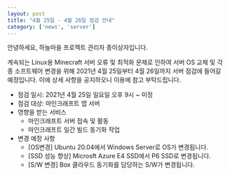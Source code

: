 ```yaml
---
layout: post
title: "4월 25일 - 4월 26일 점검 안내"
category: ['news', 'server']
---
```


안녕하세요, 하늘마을 프로젝트 관리자 종이상자입니다.

계속되는 Linux용 Minecraft 서버 오류 및 최적화 문제로 인하여 서버 OS 교체 및 각종 소프트웨어 변경을 위해 2021년 4월 25일부터 4월 26일까지 서버 점검에 들어갈 예정입니다. 이에 상세 사항을 공지하오니 이용에 참고 부탁드립니다.

 - 점검 일시: 2021년 4월 25일 일요일 오후 9시 ~ 미정
 - 점검 대상: 마인크래프트 맵 서버
 - 영향을 받는 서비스
   - 마인크래프트 서버 접속 및 활동
   - 마인크래프트 일간 빌드 동기화 작업
 - 변경 예정 사항
   - [OS변경] Ubuntu 20.04에서 Windows Server로 OS가 변경됩니다.
   - [SSD 성능 향상] Microsft Azure E4 SSD에서 P6 SSD로 변경됩니다.
   - [S/W 변경] Box 클라우드 동기화를 담당하는 S/W가 변경됩니다.